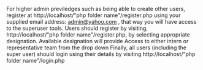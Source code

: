 For higher admin previledges such as being able to create other users, register at http://localhost/"php folder name"/register.php using your supplied email address: admin@yahoo.com , that way you will have access to the superuser tools.
Users should register by visiting, http://localhost/"php folder name"/register.php, by selecting appropriate designation.
Available designation will provide Access to either intern or representative team from the drop down
Finally, all users (including the super user) should login using their details by visiting http://localhost/"php folder name"/login.php
